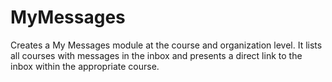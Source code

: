 # MyMessages
Creates a My Messages module at the course and organization level. It lists all courses with messages in the inbox and presents a direct link to the inbox within the appropriate course.
